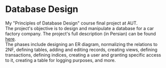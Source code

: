 # Database Design
My "Principles of Database Design" course final project at AUT.  
The project's objective is to design and manipulate a database for a car factory company.
The project's full description (in Persian) can be found [here](https://github.com/NegarMov/Database-Design/blob/master/Final%20Project%20-%20Description.pdf).  
The phases include designing an ER diagram, normalizing the relations to 2NF, defining tables, adding and editing records, creating views, defining transactions, defining indices, creating a user and granting specific access to it, creating a table for logging purposes, and more.
